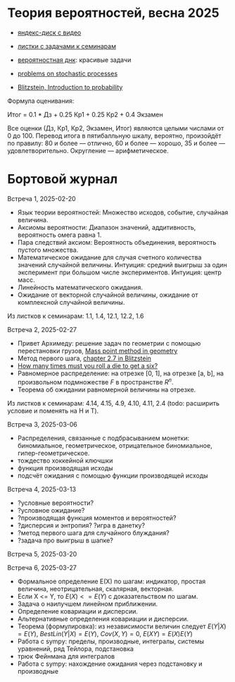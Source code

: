 # Теория вероятностей, весна 2025

* [яндекс-диск с видео](https://disk.yandex.ru/d/Pf9lnQrY8ITNDg)

* [листки с задачами к семинарам](https://github.com/bdemeshev/probability_pro/raw/master/probability_pro.pdf)

* [вероятностная днк](https://github.com/bdemeshev/probability_dna/raw/master/probability_dna.pdf): красивые задачи

* [problems on stochastic processes](https://github.com/bdemeshev/stochastic/raw/master/stochastic_pro.pdf)

* [Blitzstein, Introduction to probability](https://projects.iq.harvard.edu/stat110/home)


Формула оценивания:

Итог = 0.1 * Дз + 0.25 Кр1 + 0.25 Кр2 + 0.4 Экзамен

Все оценки (Дз, Кр1, Кр2, Экзамен, Итог) являются целыми числами от 0 до 100.
Перевод итога в пятибалльную шкалу, вероятно, произойдёт по правилу: 80 и более — отлично, 60 и более — хорошо, 35 и более — удовлетворительно.
Округление — арифметическое.

# Бортовой журнал

Встреча 1, 2025-02-20

* Язык теории вероятностей:
Множество исходов, событие, случайная величина.
* Аксиомы вероятности:
Диапазон значений, аддитивность, вероятность омега равна 1.
* Пара следствий аксиом:
Вероятность объединения, вероятность пустого множества.
* Математическое ожидание для случая счетного количества значений случайной величины.
Интуиция: средний выигрыш за один эксперимент при большом числе экспериментов.
Интуиция: центр масс.
* Линейность математического ожидания.
* Ожидание от векторной случайной величины, ожидание от комплексной случайной величины.

Из листков к семинарам: 1.1, 1.4, 12.1, 12.2, 1.6

Встреча 2, 2025-02-27

* Привет Архимеду: решение задач по геометрии с помощью перестановки грузов, [Mass point method in geometry](https://mathcircle.berkeley.edu/sites/default/files/archivedocs/2007_2008/lectures/0708lecturespdf/MassPointsBMC07.pdf)
* Метод первого шага, [chapter 2.7 in Blitzstein](https://projects.iq.harvard.edu/stat110/home)
* [How many times must you roll a die to get a six?](https://www.youtube.com/watch?v=xH89DaEI35w)
* Равномерное распределение: на отрезке [0, 1], на отрезке [a, b], на произвольном подмножестве $F$ в пространстве $R^n$.
* Теорема об ожидании равномерной величины на отрезке.

Из листков к семинарам: 4.14, 4.15, 4.9, 4.10, 4.11, 2.4 (todo: расширить условие и поменять на H и T).

Встреча 3, 2025-03-06

* Распределения, связанные с подбрасыванием монетки: биномиальное, геометрическое, отрицательное биномиальное, гипер-геометрическое.
* тождество хоккейной ключшки
* функция производящая исходы
* подсчёт ожидания с помощью функции производящей исходы

Встреча 4, 2025-03-13

* ?условные вероятности?
* ?условное ожидание?
* ?производящая функция моментов и вероятностей?
* ?дисперсия и энтропия? ?игра в данетку?
* ?метод первого шага для случайного блуждания?
* ?задача про выигрыш в шапке?

Встреча 5, 2025-03-20


Встреча 6, 2025-03-27

* Формальное определение E(X) по шагам: индикатор, простая величина, неотрицательная, скалярная, векторная.
* Если X <= Y, то $E(X) <= E(Y)$ с доказательством по шагам.
* Задача о наилучшем линейном приближении. 
* Определение ковариации и дисперсии. 
* Альтернативные определения ковариации и дисперсии.
* Теорема (формулировка): из независимости величин следует $E(Y|X)=E(Y)$,
$BestLin(Y|X) = E(Y)$, $Cov(X, Y) = 0$, $E(XY) = E(X)E(Y)$
* Работа с sympy: пределы, производные, интегралы, системы уравнений, ряд Тейлора, подстановка
* трюк Фейнмана для интегралов
* Работа с sympy: нахождение ожидания через подстановку и производные





